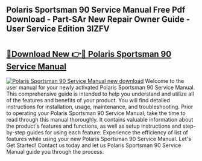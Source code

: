 ## Polaris Sportsman 90 Service Manual Free Pdf Download - Part-SAr New Repair Owner Guide - User Service Edition 3lZFV

# <h2><a href="http://bc15895.oget.top/?id=Polaris+Sportsman+90+Service+Manual">🔗Download New 👉🔴 Polaris Sportsman 90 Service Manual</a></h2>

[![Polaris Sportsman 90 Service Manual new download](https://i.imgur.com/5g1atiW.png)](http://bc15895.oget.top/?id=Polaris+Sportsman+90+Service+Manual)
Welcome to the user manual for your newly activated Polaris Sportsman 90 Service Manual. This comprehensive guide is intended to help you understand and utilize all of the features and benefits of your product. You will find detailed instructions for installation, usage, maintenance, and troubleshooting. Prior to operating your Polaris Sportsman 90 Service Manual, take the time to read through this manual thoroughly. It contains valuable information about the product's features and functions, as well as setup instructions and step-by-step guides for using each feature. Experience the efficiency of list of features while using your new Polaris Sportsman 90 Service Manual. Let's Get Started! Contact us today and let us Polaris Sportsman 90 Service Manual guide you through the process.
